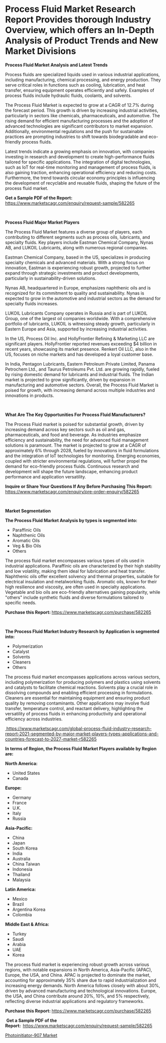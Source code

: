 <p><h1>Process Fluid Market Research Report Provides thorough Industry Overview, which offers an In-Depth Analysis of Product Trends and New Market Divisions</h1></p><p><strong>Process Fluid Market Analysis and Latest Trends</strong></p>
<p><p>Process fluids are specialized liquids used in various industrial applications, including manufacturing, chemical processing, and energy production. They serve critical roles in functions such as cooling, lubrication, and heat transfer, ensuring equipment operates efficiently and safely. Examples of process fluids include hydraulic fluids, coolants, and solvents.</p><p>The Process Fluid Market is expected to grow at a CAGR of 12.7% during the forecast period. This growth is driven by increasing industrial activities, particularly in sectors like chemicals, pharmaceuticals, and automotive. The rising demand for efficient manufacturing processes and the adoption of advanced technologies are significant contributors to market expansion. Additionally, environmental regulations and the push for sustainable practices are prompting industries to shift towards biodegradable and eco-friendly process fluids. </p><p>Latest trends indicate a growing emphasis on innovation, with companies investing in research and development to create high-performance fluids tailored for specific applications. The integration of digital technologies, such as IoT for real-time monitoring and management of process fluids, is also gaining traction, enhancing operational efficiency and reducing costs. Furthermore, the trend towards circular economy principles is influencing the development of recyclable and reusable fluids, shaping the future of the process fluid market.</p></p>
<p><strong>Get a Sample PDF of the Report:&nbsp;</strong> <a href="https://www.marketscagr.com/enquiry/request-sample/582265?utm_campaign=2106&utm_medium=2&utm_source=Github&utm_content=ia&utm_term=23032025&utm_id=process-fluid">https://www.marketscagr.com/enquiry/request-sample/582265</a></p>
<p>&nbsp;</p>
<p><strong>Process Fluid Major Market Players</strong></p>
<p><p>The Process Fluid Market features a diverse group of players, each contributing to different segments such as process oils, lubricants, and specialty fluids. Key players include Eastman Chemical Company, Nynas AB, and LUKOIL Lubricants, along with numerous regional companies.</p><p>Eastman Chemical Company, based in the US, specializes in producing specialty chemicals and advanced materials. With a strong focus on innovation, Eastman is experiencing robust growth, projected to further expand through strategic investments and product developments, particularly in sustainability-driven solutions.</p><p>Nynas AB, headquartered in Europe, emphasizes naphthenic oils and is recognized for its commitment to quality and sustainability. Nynas is expected to grow in the automotive and industrial sectors as the demand for specialty fluids increases.</p><p>LUKOIL Lubricants Company operates in Russia and is part of LUKOIL Group, one of the largest oil companies worldwide. With a comprehensive portfolio of lubricants, LUKOIL is witnessing steady growth, particularly in Eastern Europe and Asia, supported by increasing industrial activities.</p><p>In the US, Process Oil Inc. and HollyFrontier Refining & Marketing LLC are significant players. HollyFrontier reported revenues exceeding $4 billion in recent years, showcasing its market presence. Renkert Oil LLC, also in the US, focuses on niche markets and has developed a loyal customer base.</p><p>In India, Pentagon Lubricants, Eastern Petroleum Private Limited, Panama Petrochem Ltd., and Taurus Petroleums Pvt. Ltd. are growing rapidly, fueled by rising domestic demand for lubricants and industrial fluids. The Indian market is projected to grow significantly, driven by expansion in manufacturing and automotive sectors. Overall, the Process Fluid Market is poised for growth, with increasing demand across multiple industries and innovations in products.</p></p>
<p>&nbsp;</p>
<p><strong>What Are The Key Opportunities For Process Fluid Manufacturers?</strong></p>
<p><p>The Process Fluid market is poised for substantial growth, driven by increasing demand across key sectors such as oil and gas, pharmaceuticals, and food and beverage. As industries emphasize efficiency and sustainability, the need for advanced fluid management solutions is paramount. The market is projected to grow at a CAGR of approximately 6% through 2028, fueled by innovations in fluid formulations and the integration of IoT technologies for monitoring. Emerging economies, coupled with stricter environmental regulations, will further propel the demand for eco-friendly process fluids. Continuous research and development will shape the future landscape, enhancing product performance and application versatility.</p></p>
<p><strong>Inquire or Share Your Questions If Any Before Purchasing This Report:</strong> <a href="https://www.marketscagr.com/enquiry/pre-order-enquiry/582265?utm_campaign=2106&utm_medium=2&utm_source=Github&utm_content=ia&utm_term=23032025&utm_id=process-fluid">https://www.marketscagr.com/enquiry/pre-order-enquiry/582265</a></p>
<p>&nbsp;</p>
<p><strong>Market Segmentation</strong></p>
<p><strong>The Process Fluid Market Analysis by types is segmented into:</strong></p>
<p><ul><li>Paraffinic Oils</li><li>Naphthenic Oils</li><li>Aromatic Oils</li><li>Veg & Bio Oils</li><li>Others</li></ul></p>
<p><p>The process fluid market encompasses various types of oils used in industrial applications. Paraffinic oils are characterized by their high stability and low volatility, making them ideal for lubrication and heat transfer. Naphthenic oils offer excellent solvency and thermal properties, suitable for electrical insulation and metalworking fluids. Aromatic oils, known for their high resilience and viscosity, are often used in specialty applications. Vegetable and bio oils are eco-friendly alternatives gaining popularity, while "others" include synthetic fluids and diverse formulations tailored to specific needs.</p></p>
<p><strong>Purchase this Report:&nbsp;</strong><a href="https://www.marketscagr.com/purchase/582265?utm_campaign=2106&utm_medium=2&utm_source=Github&utm_content=ia&utm_term=23032025&utm_id=process-fluid">https://www.marketscagr.com/purchase/582265</a></p>
<p>&nbsp;</p>
<p><strong>The Process Fluid Market Industry Research by Application is segmented into:</strong></p>
<p><ul><li>Polymerization</li><li>Catalyst</li><li>Solvents</li><li>Cleaners</li><li>Others</li></ul></p>
<p><p>The process fluid market encompasses applications across various sectors, including polymerization for producing polymers and plastics using solvents and catalysts to facilitate chemical reactions. Solvents play a crucial role in dissolving compounds and enabling efficient processing in formulations. Cleaners are essential for maintaining equipment and ensuring product quality by removing contaminants. Other applications may involve fluid transfer, temperature control, and reactant delivery, highlighting the versatility of process fluids in enhancing productivity and operational efficiency across industries.</p></p>
<p><a href="https://www.marketscagr.com/global-process-fluid-industry-research-report-2021-segmented-by-major-market-players-types-applications-and-countries-forecast-to-2027-market-r582265?utm_campaign=2106&utm_medium=2&utm_source=Github&utm_content=ia&utm_term=23032025&utm_id=process-fluid">&nbsp;https://www.marketscagr.com/global-process-fluid-industry-research-report-2021-segmented-by-major-market-players-types-applications-and-countries-forecast-to-2027-market-r582265</a></p>
<p><strong>In terms of Region, the Process Fluid Market Players available by Region are:</strong></p>
<p>
    <p> <strong> North America: </strong>
        <ul>
            <li>United States</li>
            <li>Canada</li>
        </ul>
        </p> 
    <p> <strong> Europe: </strong>
        <ul>
            <li>Germany</li>
            <li>France</li>
            <li>U.K.</li>
            <li>Italy</li>
            <li>Russia</li>
        </ul>
        </p> 
    <p> <strong> Asia-Pacific: </strong>
        <ul>
            <li>China</li>
            <li>Japan</li>
            <li>South Korea</li>
            <li>India</li>
            <li>Australia</li>
            <li>China Taiwan</li>
            <li>Indonesia</li>
            <li>Thailand</li>
            <li>Malaysia</li>
        </ul>
        </p> 
    <p> <strong> Latin America: </strong>
        <ul>
            <li>Mexico</li>
            <li>Brazil</li>
            <li>Argentina Korea</li>
            <li>Colombia</li>
        </ul>
        </p> 
    <p> <strong> Middle East & Africa: </strong>
        <ul>
            <li>Turkey</li>
            <li>Saudi</li>
            <li>Arabia</li>
            <li>UAE</li>
            <li>Korea</li>
        </ul>
    </p>
    </p>
<p><p>The process fluid market is experiencing robust growth across various regions, with notable expansions in North America, Asia-Pacific (APAC), Europe, the USA, and China. APAC is projected to dominate the market, accounting for approximately 35% share due to rapid industrialization and increasing energy demands. North America follows closely with about 30%, driven by advanced manufacturing and technological innovations. Europe, the USA, and China contribute around 20%, 10%, and 5% respectively, reflecting diverse industrial applications and regulatory frameworks.</p></p>
<p><strong>Purchase this Report: </strong><a href="https://www.marketscagr.com/purchase/582265?utm_campaign=2106&utm_medium=2&utm_source=Github&utm_content=ia&utm_term=23032025&utm_id=process-fluid">https://www.marketscagr.com/purchase/582265</a></p>
<p>&nbsp;<strong>Get a Sample PDF of the Report:&nbsp;&nbsp;</strong><a href="https://www.marketscagr.com/enquiry/request-sample/582265?utm_campaign=2106&utm_medium=2&utm_source=Github&utm_content=ia&utm_term=23032025&utm_id=process-fluid">https://www.marketscagr.com/enquiry/request-sample/582265</a></p>
<p><strong></strong></p>
<p><p><a href="https://github.com/JosephineMcguire65/Market-Research-Report-List-2/blob/main/photoinitiator-907-market.md?utm_campaign=2106&utm_medium=2&utm_source=Github&utm_content=ia&utm_term=23032025&utm_id=process-fluid">Photoinitiator-907 Market</a></p></p>